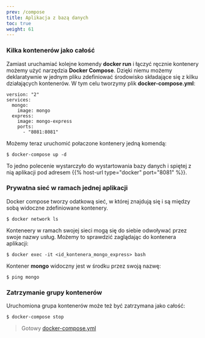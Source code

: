 ```yaml
---
prev: /compose
title: Aplikacja z bazą danych
toc: true
weight: 61
---
```


### Kilka kontenerów jako całość

Zamiast uruchamiać kolejne komendy **docker run** i łączyć ręcznie kontenery
możemy użyć narzędzia **Docker Compose**. Dzięki niemu możemy deklaratywnie w jednym
pliku zdefiniować środowisko składające się z kilku działających kontenerów.
W tym celu tworzymy plik **docker-compose.yml**:

```
version: "2"
services:
  mongo:
    image: mongo
  express:
    image: mongo-express
    ports:
      - "8081:8081"
```

Możemy teraz uruchomić połaczone kontenery jedną komendą:

```
$ docker-compose up -d
```

To jedno polecenie wystarczyło do wystartowania bazy danych i spiętej z nią aplikacji
pod adresem {{% host-url type="docker" port="8081" %}}.

### Prywatna sieć w ramach jednej aplikacji

Docker compose tworzy odatkową sieć, w której znajdują się i są między sobą widoczne
zdefiniowane kontenery.

```
$ docker network ls
```

Konteneery w ramach swojej sieci mogą się do siebie odwoływać przez swoje nazwy usług.
Możemy to sprawdzić zaglądając do kontenera aplikacji:

```
$ docker exec -it <id_kontenera_mongo_express> bash
```

Kontener **mongo** widoczny jest w środku przez swoją nazwę:

```
$ ping mongo
```

### Zatrzymanie grupy kontenerów

Uruchomiona grupa kontenerów może też być zatrzymana jako całość:
```
$ docker-compose stop
```

> Gotowy [docker-compose.yml](/compose/docker-compose.yml)
